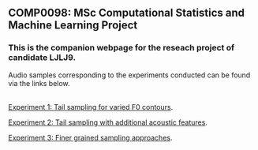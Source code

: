 <!-- home page -->
## COMP0098: MSc Computational Statistics and Machine Learning Project
### This is the companion webpage for the reseach project of candidate **LJLJ9**.
Audio samples corresponding to the experiments conducted can be found via the links below.
<br><br>

[Experiment 1: Tail sampling for varied F0 contours](https://ljlj9.github.io/mscproject/experiment_1.html).
<br>

[Experiment 2: Tail sampling with additional acoustic features](https://ljlj9.github.io/mscproject/experiment_2.html).
<br>

[Experiment 3: Finer grained sampling approaches](https://ljlj9.github.io/mscproject/experiment_3.html).

